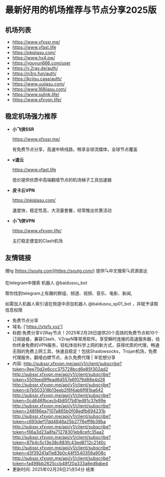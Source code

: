 # 最新好用的机场推荐与节点分享2025版

## 机场列表
* https://www.xfxssr.me/
* https://www.vfast.life
* https://pkqjiasu.com/
* https://www.hx4.pw/ 
* https://youyun666.com/user
* https://v.2ray.de/auth/
* https://n3ro.fun/auth/
* https://kcjisu.casa/auth/
* https://www.uujiasu.com/
* https://www.168jiasu.com/
* https://www.sulink.life/
* https://www.xfxvpn.life/

## 稳定机场强力推荐

+ **小飞侠SSR**
  
   https://www.xfxssr.me/
   
   有免费节点分享，高速中转线路，畅享全球流媒体，全球节点覆盖
   
+ **v速云**
  
   https://www.vfast.life
   
   低价提供优质中高端翻墙节点的机场梯子工具加速器
   
+ **皮卡丘VPN**
  
   https://pkqjiasu.com/
   
   速度快，稳定性高，大流量套餐，经常推出优惠活动
   
+ **小飞侠VPN**
  
   https://www.xfxvpn.life/
   
   主打稳定便宜的Clash机场

## 友情链接

搜tg [https://soutg.com](https://soutg.com/) 提供🔍中文搜索🔍资源直达

在telegram中搜索 机器人 @baidusou_bot

帮你找到telegram上有趣的群组、频道、视频、音乐、电影、新闻,

如需加入机器人索引请在频道中添加机器人 @baidusou_sp01_bot ，并赋予读取信息权限

- 免费节点分享 
- 域名: ['https://ytxfx.xyz'] 
- 标题:免费分享V2Ray节点！2025年2月28日提供20个高效的免费节点和10个订阅链接，兼容Clash、V2rayN等常用软件。享受瞬时连接的高速服务器，给你终身免费的VPN服务，轻松体验科学上网的新方式，获得优质的代理，畅通无阻的免费上网工具，快速且稳定！包括Shadowsocks，Trojan机场，免费代理服务，翻墙白嫖节点，永久免费代理  |  羊驼想分享 
- 内容: 
http://subssr.xfxvpn.me/api/v1/client/subscribe?token=9ee70d2e6ccc375728bcd6e85f302ad2
http://subssr.xfxvpn.me/api/v1/client/subscribe?token=550feed9ffead6d557e6f079d88e4d26
http://subssr.xfxvpn.me/api/v1/client/subscribe?token=b7b503318b13eeb2f8f4ab6ff81ba642
http://subssr.xfxvpn.me/api/v1/client/subscribe?token=0cd646fbcecb4b85f7b81ed91c37e99e
http://subssr.xfxvpn.me/api/v1/client/subscribe?token=248f86ea7107a865b0f08edfb694231b
http://subssr.xfxvpn.me/api/v1/client/subscribe?token=c693def17dd4846a25b2776eff9b39ba
http://subssr.xfxvpn.me/api/v1/client/subscribe?token=f66a3d23a8fa71278301eb8cefc35aa2
http://subssr.xfxvpn.me/api/v1/client/subscribe?token=87b4c5c13e38c883fc43ed8712c2140c
http://subssr.xfxvpn.me/api/v1/client/subscribe?token=d3f39241a11e83b0c44f5540356a908c
http://subssr.xfxvpn.me/api/v1/client/subscribe?token=fa498bb2625ccb48f20a333a8ed9abe4 
- 更新时间: 2025年02月28日21点54分 
结束
